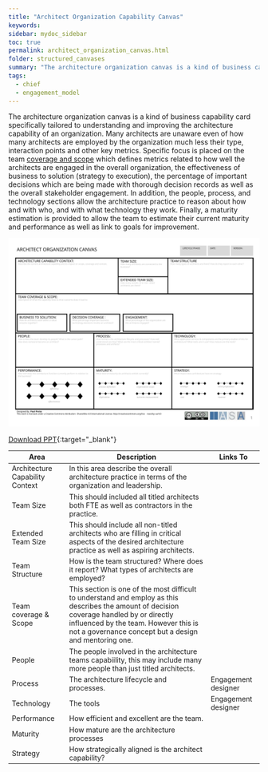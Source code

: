 ```yaml
---
title: "Architect Organization Capability Canvas"
keywords: 
sidebar: mydoc_sidebar
toc: true
permalink: architect_organization_canvas.html
folder: structured_canvases
summary: "The architecture organization canvas is a kind of business capability card specifically tailored to understanding and improving the architecture capability of an organization."
tags: 
  - chief
  - engagement_model
---
```


The architecture organization canvas is a kind of business capability card specifically tailored to understanding and improving the architecture capability of an organization. Many architects are unaware even of how many architects are employed by the organization much less their type, interaction points and other key metrics. Specific focus is placed on the team [coverage and scope](../engagement_model/coverage.md) which defines metrics related to how well the architects are engaged in the overall organization, the effectiveness of business to solution (strategy to execution), the percentage of important decisions which are being made with thorough decision records as well as the overall stakeholder engagement. In addition, the people, process, and technology sections allow the architecture practice to reason about how and with who, and with what technology they work. Finally, a maturity estimation is provided to allow the team to estimate their current maturity and performance as well as link to goals for improvement.  

![image001](media/architect_organization_canvas.svg)

[Download PPT](media/ppt/architect_organization_canvas.ppt){:target="_blank"}

| Area                            | Description                                                                                                                                                                                                                                  | Links To            |
| ------------------------------- | -------------------------------------------------------------------------------------------------------------------------------------------------------------------------------------------------------------------------------------------- | ------------------- |
| Architecture Capability Context | In this area describe the overall architecture practice in terms of the organization and leadership.                                                                                                                                         |                     |
| Team Size                       | This should included all titled architects both FTE as well as contractors in the practice.                                                                                                                                                  |                     |
| Extended Team Size              | This should include all non-titled architects who are filling in critical aspects of the desired architecture practice as well as aspiring architects.                                                                                       |                     |
| Team Structure                  | How is the team structured? Where does it report? What types of architects are employed?                                                                                                                                                     |                     |
| Team coverage & Scope           | This section is one of the most difficult to understand and employ as this describes the amount of decision coverage handled by or directly influenced by the team. However this is not a governance concept but a design and mentoring one. |                     |
| People                          | The people involved in the architecture teams capabiility, this may include many more people than just titled architects.                                                                                                                    |                     |
| Process                         | The architecture lifecycle and processes.                                                                                                                                                                                                    | Engagement designer |
| Technology                      | The tools                                                                                                                                                                                                                                    | Engagement designer |
| Performance                     | How efficient and excellent are the team.                                                                                                                                                                                                    |                     |
| Maturity                        | How mature are the architecture processes                                                                                                                                                                                                    |                     |
| Strategy                        | How strategically aligned is the architect capability?                                                                                                                                                                                       |                     |